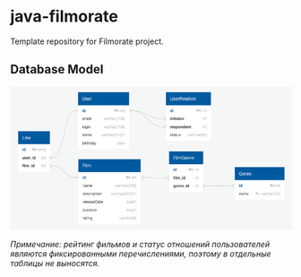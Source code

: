 # java-filmorate
Template repository for Filmorate project.

## Database Model

![diagram](/resources/db_model.png)

_Примечание: рейтинг фильмов и статус отношений пользователей являются фиксированными перечислениями, поэтому в отдельные таблицы не выносятся._